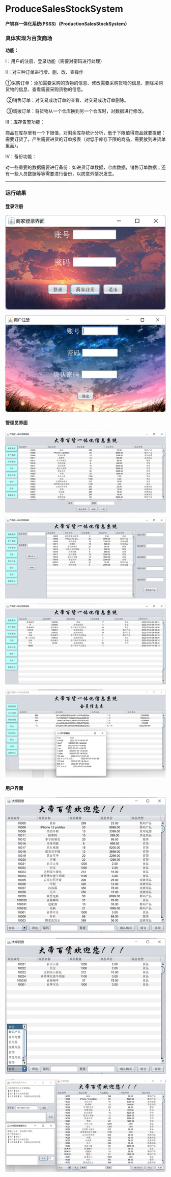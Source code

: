 # ProduceSalesStockSystem

**产销存一体化系统(PSSS)（ProductionSalesStockSystem）**

### **具体实现为百货商场**

**功能：**

 I：用户的注册、登录功能（需要对密码进行处理）

 II：对三种订单进行增、删、改、查操作

​		①采购订单：添加需要采购的货物的信息、修改需要采购货物的信息、删除采购货物的信息、查看需要采购货物的信息。

​		②销售订单：对交易成功订单的查看、对交易成功订单删除。

​		③调拨订单：将货物从一个仓库换到另一个仓库时，对数据进行修改。

III：库存告警功能：

​		商品在库存里有一个下限值，对剩余库存统计分析，低于下限值得商品就要提醒：需要订货了。产生需要进货的订单报表（对低于库存下限的商品，需要放到进货单里面）。

IV：备份功能：

​		对一些重要的数据需要进行备份：如进货订单数据，仓库数据，销售订单数据；还有一些人员数据等等需要进行备份，以防意外情况发生。

---

### 运行结果

#### 登录注册

![登录](imgs\Snipaste_2022-12-30_14-43-02.png)

![注册](imgs\Snipaste_2022-12-30_14-42-27.png)

#### 管理员界面

![](imgs\Snipaste_2022-12-30_14-49-57.png)

![](imgs\Snipaste_2022-12-30_14-50-07.png)

![](imgs\Snipaste_2022-12-30_14-50-30.png)

![](imgs\Snipaste_2022-12-30_14-51-20.png)

#### 用户界面

![](imgs\Snipaste_2022-12-30_14-47-18.png)

![](imgs\Snipaste_2022-12-30_14-47-42.png)

![](imgs\Snipaste_2022-12-30_14-55-49.png)
